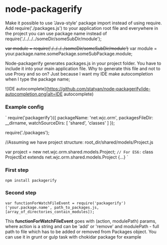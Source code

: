 # node-packagerify
Make it possible to use 'Java-style' package import instead of using require. Add require('./packages.js') to your application root file and everywhere in the project you can use package name instead of require('./../../../someDir/someSubDir/module');

~~var module = require('./../../../someDir/someSubDir/module')~~
var module = your.package.name.somePackage.someSubPackage.module;

Node-packagerify generates packages.js in your project folder. You have to include it into your main application file.
Why to generate this file and not to use Proxy and so on? Just because I want my IDE make autocompletion when I type the package name;

![IDE autocomplete](https://github.com/statyan/node-packagerify/ide-autocompletion.png|alt=IDE autocomplete)

### Example config
`
require('packagerify')({
    packageName: 'net.wjc.orm',
    packagesFileDir: __dirname,
    watchSourceDirs: [
        'shared',
        'classes'
    ]
});

require('./packages');


//Assuming we have project structure: root_dir/shared/models/Project.js

var project = new net.wjc.orm.shared.models.Project;
`
// For ES6:
`
class ProjectExt extends net.wjc.orm.shared.models.Project {...}
`



### First step
`npm install packagerify`

### Second step
`
var functionForWatchFileEvent = require('packagerify')('your.package.name', path_to_packages.js, [array_of_directories_contain_modules]);
`

This **functionForWatchFileEvent** goes with (action, modulePath) params, where action is a string and can be 'add' or 'remove' and modulePath - full path to file which has to be added or removed from Packages object. You can use it in grunt or gulp task with chokidar package for example




